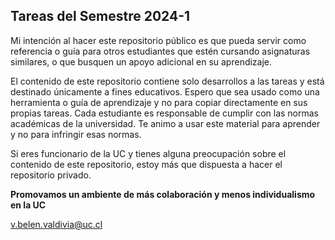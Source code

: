 ## Tareas del Semestre 2024-1

Mi intención al hacer este repositorio público es que pueda servir como referencia o guía para otros estudiantes que estén cursando asignaturas similares, o que busquen un apoyo adicional en su aprendizaje.

El contenido de este repositorio contiene solo desarrollos a las tareas y está destinado únicamente a fines educativos. Espero que sea usado como una herramienta o guía de aprendizaje y no para copiar directamente en sus propias tareas. Cada estudiante es responsable de cumplir con las normas académicas de la universidad. Te animo a usar este material para aprender y no para infringir esas normas.

Si eres funcionario de la UC y tienes alguna preocupación sobre el contenido de este repositorio, estoy más que dispuesta a hacer el repositorio privado.

**Promovamos un ambiente de más colaboración y menos individualismo en la UC**

v.belen.valdivia@uc.cl